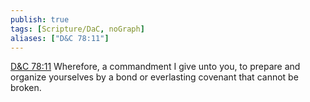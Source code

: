 ```yaml
---
publish: true
tags: [Scripture/DaC, noGraph]
aliases: ["D&C 78:11"]
---
```

[D&C 78:11](https://churchofjesuschrist.org/study/scriptures/dc-testament/dc/78?lang=eng&id=p11#p11) Wherefore, a commandment I give unto you, to prepare and organize yourselves by a bond or everlasting covenant that cannot be broken.
